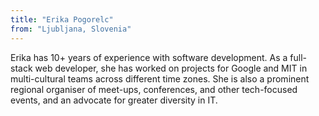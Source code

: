 ```yaml
---
title: "Erika Pogorelc"
from: "Ljubljana, Slovenia"
---
```


Erika has 10+ years of experience with software development. As a full-stack web developer, she has worked on projects for Google and MIT in multi-cultural teams across different time zones. She is also a prominent regional organiser of meet-ups, conferences, and other tech-focused events, and an advocate for greater diversity in IT.
